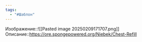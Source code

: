 ```yaml
---
tags:
  - "#Шаблон"
---
```

Изображение::![[Pasted image 20250209171707.png]]
Описание::https://ore.spongepowered.org/Niebek/Chest-Refill